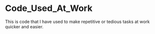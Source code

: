 # Code_Used_At_Work
This is code that I have used to make repetitive or tedious tasks at work quicker and easier.
